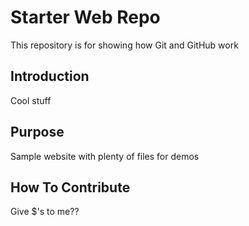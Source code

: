 # Starter Web Repo

This repository is for showing how Git and GitHub work

## Introduction
Cool stuff

## Purpose

Sample website with plenty of files for demos

## How To Contribute
 Give $'s to me??

